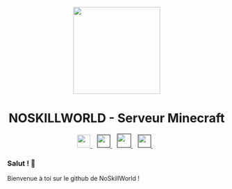 <p align="center">
  <img height="200px" src="https://play.noskillworld.fr/assets/images/logo_nsw.png"/>
  <h1 align="center">NOSKILLWORLD - Serveur Minecraft</h1>
</p>

<p align="center">
  <a href="https://discord.noskillworld.fr">
    <img height="30px" src="https://play.noskillworld.fr/assets/images/discord.svg"/>
  </a>&nbsp;&nbsp;
  <a href="">
    <img height="30px" src="https://play.noskillworld.fr/assets/images/twitter.svg"/>
  </a>&nbsp;&nbsp;
  <a href="">
    <img height="32px" src="https://play.noskillworld.fr/assets/images/instagram.svg"/>
  </a>&nbsp;&nbsp;
   <a href="">
    <img height="30px" src="https://play.noskillworld.fr/assets/images/tiktok.svg"/>
  </a>&nbsp;&nbsp;
</p>

<h3>Salut ! 👋</h3>
<p>Bienvenue à toi sur le github de NoSkillWorld !</p>

